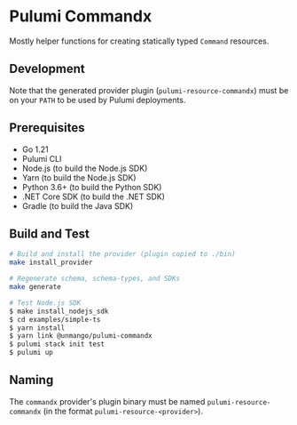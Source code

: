 # Pulumi Commandx

Mostly helper functions for creating statically typed `Command` resources.

## Development

Note that the generated provider plugin (`pulumi-resource-commandx`) must be on your `PATH` to be used by Pulumi deployments.

## Prerequisites

- Go 1.21
- Pulumi CLI
- Node.js (to build the Node.js SDK)
- Yarn (to build the Node.js SDK)
- Python 3.6+ (to build the Python SDK)
- .NET Core SDK (to build the .NET SDK)
- Gradle (to build the Java SDK)

## Build and Test

```bash
# Build and install the provider (plugin copied to ./bin)
make install_provider

# Regenerate schema, schema-types, and SDKs
make generate

# Test Node.js SDK
$ make install_nodejs_sdk
$ cd examples/simple-ts
$ yarn install
$ yarn link @unmango/pulumi-commandx
$ pulumi stack init test
$ pulumi up
```

## Naming

The `commandx` provider's plugin binary must be named `pulumi-resource-commandx` (in the format `pulumi-resource-<provider>`).
